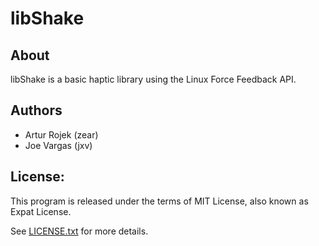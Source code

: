 libShake
========

About
-----
libShake is a basic haptic library using the Linux Force Feedback API.

Authors
-------
* Artur Rojek (zear)
* Joe Vargas (jxv)

License:
--------
This program is released under the terms of MIT License, also known as Expat License.

See [LICENSE.txt](LICENSE.txt) for more details.

